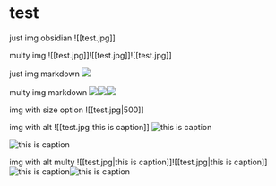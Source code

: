 
# test

just img obsidian
![[test.jpg]]

multy img
![[test.jpg]]![[test.jpg]]![[test.jpg]]

just img markdown
![](./test.jpg)

multy img markdown
![](./test.jpg)![](./test.jpg)![](./test.jpg)



img with size option
![[test.jpg|500]]

img with alt
![[test.jpg|this is caption]]
![this is caption](adafafaf)

![this is caption](./test.jpg)

img with alt multy
![[test.jpg|this is caption]]![[test.jpg|this is caption]]
![this is caption](./test.jpg)![this is caption](./test.jpg)
